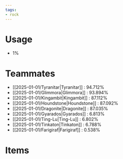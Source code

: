 ```yaml
---
tags:
- rock
---
```

# Usage
- 1%
# Teammates
- [[2025-01-01/Tyranitar|Tyranitar]] : 94.712%
- [[2025-01-01/Glimmora|Glimmora]] : 93.894%
- [[2025-01-01/Kingambit|Kingambit]] : 87.112%
- [[2025-01-01/Houndstone|Houndstone]] : 87.092%
- [[2025-01-01/Dragonite|Dragonite]] : 87.035%
- [[2025-01-01/Gyarados|Gyarados]] : 6.813%
- [[2025-01-01/Ting-Lu|Ting-Lu]] : 6.802%
- [[2025-01-01/Tinkaton|Tinkaton]] : 6.788%
- [[2025-01-01/Farigiraf|Farigiraf]] : 0.538%
# Items